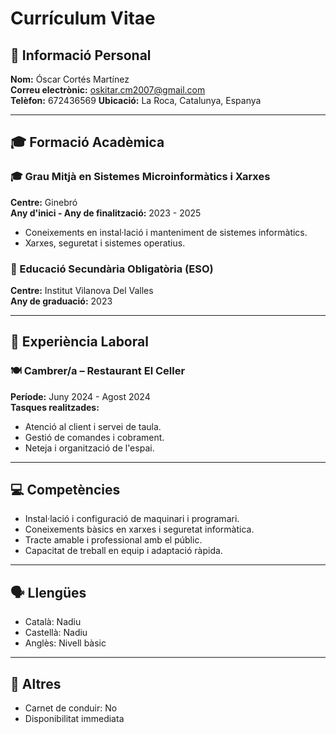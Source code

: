 # Currículum Vitae

## 🧑 Informació Personal

**Nom:** Óscar Cortés Martínez  
**Correu electrònic:** oskitar.cm2007@gmail.com  
**Telèfon:** 672436569 
**Ubicació:** La Roca, Catalunya, Espanya  

---

## 🎓 Formació Acadèmica

### 🎓 Grau Mitjà en Sistemes Microinformàtics i Xarxes  
**Centre:** Ginebró  
**Any d'inici - Any de finalització:**  2023 - 2025
- Coneixements en instal·lació i manteniment de sistemes informàtics.  
- Xarxes, seguretat i sistemes operatius.

### 🏫 Educació Secundària Obligatòria (ESO)  
**Centre:** Institut Vilanova Del Valles  
**Any de graduació:** 2023  

---

## 💼 Experiència Laboral


### 🍽️ Cambrer/a – Restaurant El Celler  
**Període:** Juny 2024 - Agost 2024   
**Tasques realitzades:**  
- Atenció al client i servei de taula.  
- Gestió de comandes i cobrament.  
- Neteja i organització de l'espai.


---

## 💻 Competències


- Instal·lació i configuració de maquinari i programari.  
- Coneixements bàsics en xarxes i seguretat informàtica.  
- Tracte amable i professional amb el públic.  
- Capacitat de treball en equip i adaptació ràpida.

---

## 🗣️ Llengües

- Català: Nadiu  
- Castellà: Nadiu  
- Anglès: Nivell bàsic  

---

## 📎 Altres

- Carnet de conduir: No  
- Disponibilitat immediata  